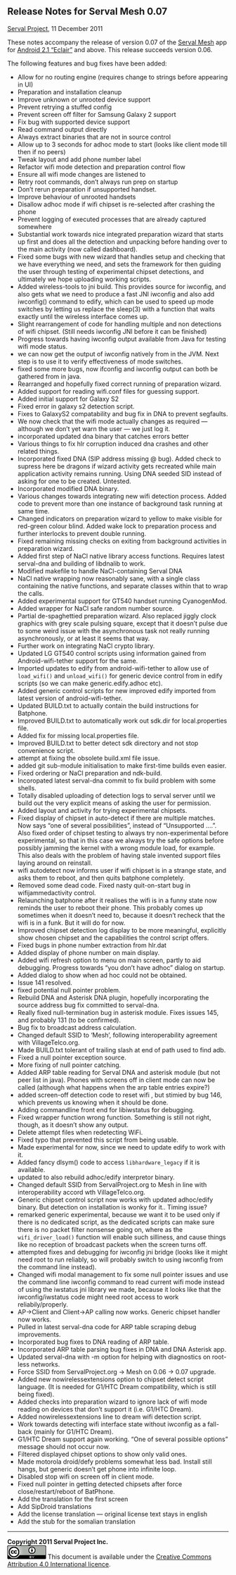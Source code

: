 Release Notes for Serval Mesh 0.07
----------------------------------
[Serval Project][], 11 December 2011

These notes accompany the release of version 0.07 of the [Serval Mesh][] app
for [Android 2.1 “Eclair”][] and above.  This release succeeds version 0.06.

The following features and bug fixes have been added:

 * Allow for no routing engine (requires change to strings before appearing in
   UI)
 * Preparation and installation cleanup
 * Improve unknown or unrooted device support
 * Prevent retrying a stuffed config
 * Prevent screen off filter for Samsung Galaxy 2 support
 * Fix bug with supported device support
 * Read command output directly
 * Always extract binaries that are not in source control
 * Allow up to 3 seconds for adhoc mode to start (looks like client mode till
   then if no peers)
 * Tweak layout and add phone number label
 * Refactor wifi mode detection and preparation control flow
 * Ensure all wifi mode changes are listened to
 * Retry root commands, don’t always run prep on startup
 * Don’t rerun preparation if unsupported handset.
 * Improve behaviour of unrooted handsets
 * Disallow adhoc mode if wifi chipset is re-selected after crashing the phone
 * Prevent logging of executed processes that are already captured somewhere
 * Substantial work towards nice integrated preparation wizard that starts up
   first and does all the detection and unpacking before handing over to the
   main activity (now called dashboard).
 * Fixed some bugs with new wizard that handles setup and checking that we have
   everything we need, and sets the framework for then guiding the user through
   testing of experimental chipset detections, and ultimately we hope uploading
   working scripts.
 * Added wireless-tools to jni build. This provides source for iwconfig, and
   also gets what we need to produce a fast JNI iwconfig and also add
   iwconfig() command to edify, which can be used to speed up mode switches by
   letting us replace the sleep(3) with a function that waits exactly until the
   wireless interface comes up.
 * Slight rearrangement of code for handling multiple and non detections of
   wifi chipset. (Still needs iwconfig JNI before it can be finished)
 * Progress towards having iwconfig output available from Java for testing wifi
   mode status.
 * we can now get the output of iwconfig natively from in the JVM. Next step is
   to use it to verify effectiveness of mode switches.
 * fixed some more bugs, now ifconfig and iwconfig output can both be gathered
   from in java.
 * Rearranged and hopefully fixed correct running of preparation wizard.
 * Added support for reading wifi.conf files for guessing support.
 * Added initial support for Galaxy S2
 * Fixed error in galaxy s2 detection script.
 * Fixes to GalaxyS2 compatability and bug fix in DNA to prevent segfaults.
 * We now check that the wifi mode actually changes as required — although we
   don’t yet warn the user — we just log it.
 * incorporated updated dna binary that catches errors better
 * Various things to fix hlr corruption induced dna crashes and other related
   things.
 * Incorporated fixed DNA (SIP address missing @ bug). Added check to supress
   here be dragons if wizard activity gets recreated while main application
   activity remains running. Using DNA seeded SID instead of asking for one to
   be created. Untested.
 * Incorporated modified DNA binary.
 * Various changes towards integrating new wifi detection process. Added code
   to prevent more than one instance of background task running at same time.
 * Changed indicators on preparation wizard to yellow to make visible for
   red-green colour blind. Added wake lock to preparation process and further
   interlocks to prevent double running.
 * Fixed remaining missing checks on exiting from background activities in
   preparation wizard.
 * Added first step of NaCl native library access functions. Requires latest
   serval-dna and building of libdnalib to work.
 * Modified makefile to handle NaCl-containing Serval DNA
 * NaCl native wrapping now reasonably sane, with a single class containing the
   native functions, and separate classes within that to wrap the calls.
 * Added experimental support for GT540 handset running CyanogenMod.
 * Added wrapper for NaCl safe random number source.
 * Partial de-spaghettied preparation wizard. Also replaced jiggly clock
   graphics with grey scale pulsing square, except that it doesn’t pulse due to
   some weird issue with the asynchronous task not really running
   asynchronously, or at least it seems that way.
 * Further work on integrating NaCl crypto library.
 * Updated LG GT540 control scripts using information gained from
   Android-wifi-tether support for the same.
 * Imported updates to edify from android-wifi-tether to allow use of
   `load_wifi()` and `unload_wifi()` for generic device control from in edify
   scripts (so we can make generic.edify.adhoc etc).
 * Added generic control scripts for new improved edify imported from latest
   version of android-wifi-tether.
 * Updated BUILD.txt to actually contain the build instructions for Batphone.
 * Improved BUILD.txt to automatically work out sdk.dir for local.properties
   file.
 * Added fix for missing local.properties file.
 * Improved BUILD.txt to better detect sdk directory and not stop convenience
   script.
 * attempt at fixing the obsolete build.xml file issue.
 * added git sub-module initialisation to make first-time builds even easier.
 * Fixed ordering or NaCl preparation and ndk-build.
 * Incoropated latest serval-dna commit to fix build problem with some shells.
 * Totally disabled uploading of detection logs to serval server until we build
   out the very explicit means of asking the user for permission.
 * Added layout and activity for trying experimental chipsets.
 * Fixed display of chipset in auto-detect if there are multiple matches. Now
   says “one of several possibilities”, instead of “Unsupported ….”. Also fixed
   order of chipset testing to always try non-experimental before experimental,
   so that in this case we always try the safe options before possibly jamming
   the kernel with a wrong module load, for example. This also deals with the
   problem of having stale invented support files laying around on reinstall.
 * wifi autodetect now informs user if wifi chipset is in a strange state, and
   asks them to reboot, and then quits batphone completely.
 * Removed some dead code. Fixed nasty quit-on-start bug in wifijammedactivity
   control.
 * Relaunching batphone after it realises the wifi is in a funny state now
   reminds the user to reboot their phone. This probably comes up sometimes
   when it doesn’t need to, because it doesn’t recheck that the wifi is in a
   funk. But it will do for now.
 * Improved chipset detection log display to be more meaningful, explicitly
   show chosen chipset and the capabilities the control script offers.
 * Fixed bugs in phone number extraction from hlr.dat
 * Added display of phone number on main display.
 * Added wifi refresh option to menu on main screen, partly to aid debugging.
   Progress towards “you don’t have adhoc” dialog on startup.
 * Added dialog to show when ad hoc could not be obtained.
 * Issue 141 resolved.
 * fixed potential null pointer problem.
 * Rebuild DNA and Asterisk DNA plugin, hopefully incorporating the source
   address bug fix committed to serval-dna.
 * Really fixed null-termination bug in asterisk module. Fixes issues 145, and
   probably 131 (to be confirmed).
 * Bug fix to broadcast address calculation.
 * Changed default SSID to ‘Mesh’, following interoperability agreement with
   VillageTelco.org.
 * Made BUILD.txt tolerant of trailing slash at end of path used to find adb.
 * Fixed a null pointer exception source.
 * More fixing of null pointer catching.
 * Added ARP table reading for Serval DNA and asterisk module (but not peer
   list in java). Phones with screens off in client mode can now be called
   (although what happens when the arp table entries expire?)
 * added screen-off detection code to reset wifi , but stimied by bug 146,
   which prevents us knowing when it should be done.
 * Adding commandline front end for libiwstatus for debugging.
 * Fixed wrapper function wrong function. Something is still not right, though,
   as it doesn’t show any output.
 * Delete attempt files when redetecting WiFi.
 * Fixed typo that prevented this script from being usable.
 * Made experimental for now, since we need to update edify to work with it.
 * Added fancy dlsym() code to access `libhardware_legacy` if it is available.
 * updated to also rebuild adhoc/edify interpretor binary.
 * Changed default SSID from ServalProject.org to Mesh in line with
   interoperability accord wth VillageTelco.org.
 * Generic chipset control script now works with updated adhoc/edify binary.
   But detection on installation is wonky for it.. Timing issue?
 * remarked generic experimental, because we want it to be used only if there
   is no dedicated script, as the dedicated scripts can make sure there is no
   packet filter nonsense going on, where as the `wifi_driver_load()` function
   will enable such silliness, and cause things like no reception of broadcast
   packets when the screen turns off.
 * attempted fixes and debugging for iwconfig jni bridge (looks like it might
   need root to run reliably, so will probably switch to using iwconfig from
   the command line instead).
 * Changed wifi modal management to fix some null pointer issues and use the
   command line iwconfig command to read current wifi mode instead of using the
   iwstatus jni library we made, because it looks like that the
   iwconfig/iwstatus code might need root access to work reliabily/properly.
 * AP->Client and Client->AP calling now works. Generic chipset handler now
   works.
 * Pulled in latest serval-dna code for ARP table scraping debug improvements.
 * Incorporated bug fixes to DNA reading of ARP table.
 * Incorporated ARP table parsing bug fixes in DNA and DNA Asterisk app.
 * Updated serval-dna with -m option for helping with diagnostics on root-less
   networks.
 * Force SSID from ServalProject.org -> Mesh on 0.06 -> 0.07 upgrade.
 * Added new nowirelessextensions option to chipset detect script language. (It
   is needed for G1/HTC Dream compatibility, which is still being fixed).
 * Added checks into preparation wizard to ignore lack of wifi mode reading on
   devices that don’t support it (i.e. G1/HTC Dream).
 * Added nowirelessextensions line to dream wifi detection script.
 * Work towards detecting wifi interface state without iwconfig as a fall-back
   (mainly for G1/HTC Dream).
 * G1/HTC Dream support again working. “One of several possible options”
   message should not occur now.
 * Filtered displayed chipset options to show only valid ones.
 * Made motorola droid/defy problems somewhat less bad. Install still hangs,
   but generic doesn’t get phone into infinite loop.
 * Disabled stop wifi on screen off in client mode.
 * Fixed null pointer in getting detected chipsets after force
   close/restart/reboot of BatPhone.
 * Add the translation for the first screen
 * Add SipDroid translations
 * Add the license translation — original license text stays in english
 * Add the stub for the somalian translation

-----
**Copyright 2011 Serval Project Inc.**  
![CC-BY-4.0](./cc-by-4.0.png)
This document is available under the [Creative Commons Attribution 4.0 International licence][CC BY 4.0].


[Serval Project]: http://www.servalproject.org/
[Serval Mesh]: https://play.google.com/store/apps/details?id=org.servalproject
[batphone]: https://github.com/servalproject/batphone
[Android 2.1 “Eclair”]: http://developer.android.com/about/versions/android-2.1.html
[CC BY 4.0]: http://creativecommons.org/licenses/by/4.0/
